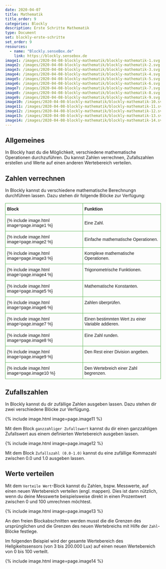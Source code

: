 ```yaml
---
date: 2020-04-07
title: Mathematik
title_order: 9
categories: Blockly
description: Erste Schritte Mathematik
type: Document
set: blockly-erste-schritte
set_order: 9
resources:
  - name: "Blockly.senseBox.de"
    link: https://blockly.sensebox.de
image1: /images/2020-04-08-blockly-mathematik/blockly-mathematik-1.svg
image2: /images/2020-04-08-blockly-mathematik/blockly-mathematik-2.svg
image3: /images/2020-04-08-blockly-mathematik/blockly-mathematik-3.svg
image4: /images/2020-04-08-blockly-mathematik/blockly-mathematik-4.svg
image5: /images/2020-04-08-blockly-mathematik/blockly-mathematik-5.svg
image6: /images/2020-04-08-blockly-mathematik/blockly-mathematik-6.svg
image7: /images/2020-04-08-blockly-mathematik/blockly-mathematik-7.svg
image8: /images/2020-04-08-blockly-mathematik/blockly-mathematik-8.svg
image9: /images/2020-04-08-blockly-mathematik/blockly-mathematik-9.svg
image10: /images/2020-04-08-blockly-mathematik/blockly-mathematik-10.svg
image11: /images/2020-04-08-blockly-mathematik/blockly-mathematik-11.svg
image12: /images/2020-04-08-blockly-mathematik/blockly-mathematik-12.svg
image13: /images/2020-04-08-blockly-mathematik/blockly-mathematik-13.svg
image14: /images/2020-04-08-blockly-mathematik/blockly-mathematik-14.svg
---
```


## Allgemeines
In Blockly hast du die Möglichkeit, verschiedene mathematische Operationen durchzuführen. Du kannst Zahlen verrechnen, Zufallszahlen erstellen und Werte auf einen anderen Wertebereich verteilen.

## Zahlen verrechnen
In Blockly kannst du verschiedene mathematische Berechnungn durchführen lassen. Dazu stehen dir folgende Blöcke zur Verfügung:
<table style="border-collapse:collapse;border-spacing:0" class="tg"><tr><th style="font-family:Arial, sans-serif;font-size:14px;font-weight:bold;padding:10px 5px;border-style:solid;border-width:1px;overflow:hidden;word-break:normal;border-color:#50af47;text-align:left;vertical-align:middle">Block</th><th style="font-family:Arial, sans-serif;font-size:14px;font-weight:bold;padding:10px 5px;border-style:solid;border-width:1px;overflow:hidden;word-break:normal;border-color:#50af47;text-align:left;vertical-align:middle">Funktion</th></tr><tr><td style="font-family:Arial, sans-serif;font-size:14px;padding:10px 5px;border-style:solid;border-width:1px;overflow:hidden;word-break:normal;border-color:#50af47;text-align:left;vertical-align:middle">{% include image.html image=page.image1 %}</td><td style="font-family:Arial, sans-serif;font-size:14px;padding:10px 5px;border-style:solid;border-width:1px;overflow:hidden;word-break:normal;border-color:#50af47;text-align:left;vertical-align:middle">Eine Zahl.</td></tr><tr><td style="font-family:Arial, sans-serif;font-size:14px;padding:10px 5px;border-style:solid;border-width:1px;overflow:hidden;word-break:normal;border-color:#50af47;text-align:left;vertical-align:middle">{% include image.html image=page.image2 %}</td><td style="font-family:Arial, sans-serif;font-size:14px;padding:10px 5px;border-style:solid;border-width:1px;overflow:hidden;word-break:normal;border-color:#50af47;text-align:left;vertical-align:middle">Einfache mathematische Operationen.</td></tr><tr><td style="font-family:Arial, sans-serif;font-size:14px;padding:10px 5px;border-style:solid;border-width:1px;overflow:hidden;word-break:normal;border-color:#50af47;text-align:left;vertical-align:top">{% include image.html image=page.image3 %}</td><td style="font-family:Arial, sans-serif;font-size:14px;padding:10px 5px;border-style:solid;border-width:1px;overflow:hidden;word-break:normal;border-color:#50af47;text-align:left;vertical-align:top">Komplexe mathematische Operationen.</td></tr><tr><td style="font-family:Arial, sans-serif;font-size:14px;padding:10px 5px;border-style:solid;border-width:1px;overflow:hidden;word-break:normal;border-color:#50af47;text-align:left;vertical-align:top">{% include image.html image=page.image4 %}</td><td style="font-family:Arial, sans-serif;font-size:14px;padding:10px 5px;border-style:solid;border-width:1px;overflow:hidden;word-break:normal;border-color:#50af47;text-align:left;vertical-align:top">Trigonometrische Funktionen.</td></tr><tr><td style="font-family:Arial, sans-serif;font-size:14px;padding:10px 5px;border-style:solid;border-width:1px;overflow:hidden;word-break:normal;border-color:#50af47;text-align:left;vertical-align:top">{% include image.html image=page.image5 %}</td><td style="font-family:Arial, sans-serif;font-size:14px;padding:10px 5px;border-style:solid;border-width:1px;overflow:hidden;word-break:normal;border-color:#50af47;text-align:left;vertical-align:top">Mathematische Konstanten.</td></tr><tr><td style="font-family:Arial, sans-serif;font-size:14px;padding:10px 5px;border-style:solid;border-width:1px;overflow:hidden;word-break:normal;border-color:#50af47;text-align:left;vertical-align:top">{% include image.html image=page.image6 %}</td><td style="font-family:Arial, sans-serif;font-size:14px;padding:10px 5px;border-style:solid;border-width:1px;overflow:hidden;word-break:normal;border-color:#50af47;text-align:left;vertical-align:top">Zahlen überprüfen.</td></tr><tr><td style="font-family:Arial, sans-serif;font-size:14px;padding:10px 5px;border-style:solid;border-width:1px;overflow:hidden;word-break:normal;border-color:#50af47;text-align:left;vertical-align:top">{% include image.html image=page.image7 %}</td><td style="font-family:Arial, sans-serif;font-size:14px;padding:10px 5px;border-style:solid;border-width:1px;overflow:hidden;word-break:normal;border-color:#50af47;text-align:left;vertical-align:top">Einen bestimmten Wert zu einer Variable addieren.</td></tr><tr><td style="font-family:Arial, sans-serif;font-size:14px;padding:10px 5px;border-style:solid;border-width:1px;overflow:hidden;word-break:normal;border-color:#50af47;text-align:left;vertical-align:top">{% include image.html image=page.image8 %}</td><td style="font-family:Arial, sans-serif;font-size:14px;padding:10px 5px;border-style:solid;border-width:1px;overflow:hidden;word-break:normal;border-color:#50af47;text-align:left;vertical-align:top">Eine Zahl runden.</td></tr><tr><td style="font-family:Arial, sans-serif;font-size:14px;padding:10px 5px;border-style:solid;border-width:1px;overflow:hidden;word-break:normal;border-color:#50af47;text-align:left;vertical-align:top">{% include image.html image=page.image9 %}</td><td style="font-family:Arial, sans-serif;font-size:14px;padding:10px 5px;border-style:solid;border-width:1px;overflow:hidden;word-break:normal;border-color:#50af47;text-align:left;vertical-align:top">Den Rest einer Division angeben.</td></tr><tr><td style="font-family:Arial, sans-serif;font-size:14px;padding:10px 5px;border-style:solid;border-width:1px;overflow:hidden;word-break:normal;border-color:#50af47;text-align:left;vertical-align:top">{% include image.html image=page.image10 %}</td><td style="font-family:Arial, sans-serif;font-size:14px;padding:10px 5px;border-style:solid;border-width:1px;overflow:hidden;word-break:normal;border-color:#50af47;text-align:left;vertical-align:top">Den Wertebreich einer Zahl begrenzen.</td></tr></table>

## Zufallszahlen
In Blockly kannst du dir zufällige Zahlen ausgeben lassen. Dazu stehen dir zwei verschiedene Blöcke zur Verfügung.

{% include image.html image=page.image11 %}

Mit dem Block `ganzzahliger Zufallswert` kannst du dir einen ganzzahligen Zufallswert aus einem definierten Wertebereich ausgeben lassen. 

{% include image.html image=page.image12 %}

Mit dem Block `Zufallszahl (0.0-1.0)` kannst du eine zufällige Kommazahl zwischen 0.0 und 1.0 ausgeben lassen.

## Werte verteilen
Mit dem `Verteile Wert`-Block kannst du Zahlen, bspw. Messwerte, auf einen neuen Wertebereich verteilen (engl. mappen). Dies ist dann nützlich, wenn du deine Messwerte beispielsweise direkt in einen Prozentwert zwischen 0 und 100 umrechnen möchtest.

{% include image.html image=page.image13 %}

An den freien Blockabschnitten werden musst die die Grenzen des ursprünglichen und die Grenzen des neuen Wertebreichs mit Hilfe der `Zahl`-Blöcke festlege.

Im folgenden Beispiel wird der gesamte Wertebereich des Hellgikeitssensors (von 3 bis 200.000 Lux) auf einen neuen Wertebereich von 0 bis 100 verteilt.

{% include image.html image=page.image14 %}



